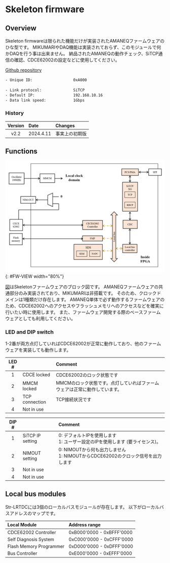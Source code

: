 # Skeleton firmware

## Overview

Skeleton firmwareは限られた機能だけが実装されたAMANEQファームウェアのひな型です。
MIKUMARIやDAQ機能は実装されておらず、このモジュールで何かDAQを行う事は出来ません。
納品されたAMANEQの動作チェック、SiTCP通信の確認、CDCE62002の設定などに使用してください。

[Github repository](https://github.com/spadi-alliance/AMANEQ-Skeleton)

```
- Unique ID:                  0xA000

- Link protocol:              SiTCP
- Default IP:                 192.168.10.16
- Data link speed:            1Gbps
```

### History

|Version|Date|Changes|
|:----:|:----|:----|
|v2.2|2024.4.11|事実上の初期版|

## Functions

![FW-VIEW](firmware-block.png "Block diagram of skeleton firmware"){: #FW-VIEW width="80%"}

[図](#FW_VIEW)はSkeletonファームウェアのブロック図です。
AMANEQファームウェアの共通部分のみ実装されており、MIKUMARIは非搭載です。
そのため、クロックドメインは1種類だけ存在します。
AMANEQ単体で必ず動作するファームウェアのため、CDCE62002へのアクセスやフラッシュメモリへのアクセスなどを確実に行いたい時に使用します。
また、ファームウェア開発する際のベースファームウェアとしても利用してください。

### LED and DIP switch

1-2番が両方点灯していればCDCE62002が正常に動作しており、他のファームウェアを実装しても動作します。

|LED #||Comment|
|:----:|:----|:----|
|1| CDCE locked| CDCE62002のロック状態です |
|2| MMCM locked| MMCMのロック状態です。点灯していればファームウェアは正常に動作しています。 |
|3| TCP connection| TCP接続状況です |
|4| Not in use| |

|DIP #||Comment|
|:----:|:----|:----|
|1| SiTCP IP setting | 0: デフォルトIPを使用します <br> 1: ユーザー設定のIPを使用します (要ライセンス)。|
|2| NIMOUT setting | 0: NIMOUTから何も出力しません <br>1: NIMOUTからCDCE62002のクロック信号を出力します|
|3| Not in use | |
|4| Not in use | |

## Local bus modules

Str-LRTDCには3個のローカルバスモジュールが存在します。
以下がローカルバスアドレスのマップです。

|Local Module|Address range|
|:----|:----|
|CDCE62002 Controller    |0xB000'0000 - 0xBFFF'0000|
|Self Diagnosis System   |0xC000'0000 - 0xCFFF'0000|
|Flash Memory Programmer |0xD000'0000 - 0xDFFF'0000|
|Bus Controller          |0xE000'0000 - 0xEFFF'0000|